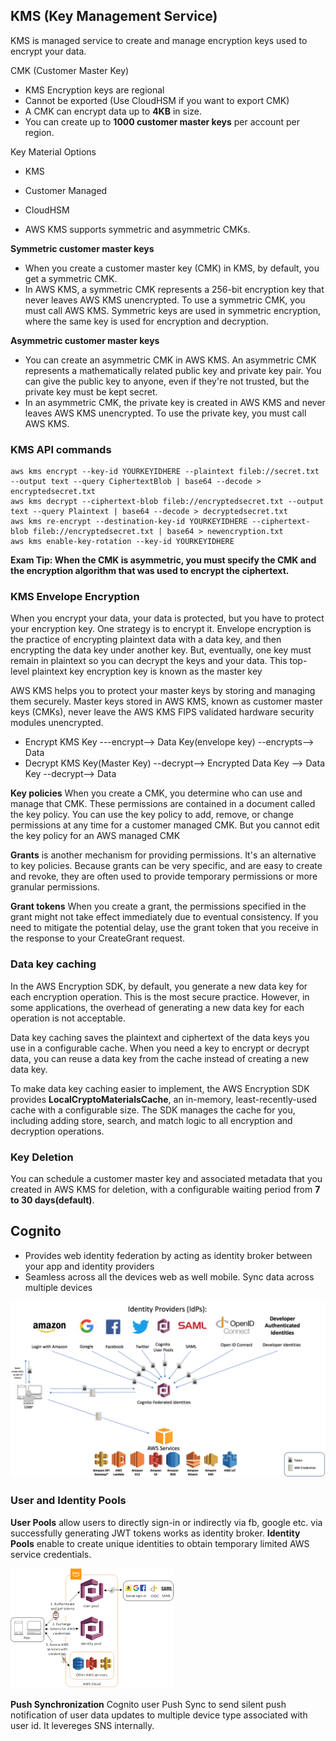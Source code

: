 ## KMS (Key Management Service)

KMS is managed service to create and manage encryption keys used to encrypt your data.

CMK (Customer Master Key) 
- KMS Encryption keys are regional
- Cannot be exported (Use CloudHSM if you want to export CMK)
- A CMK can encrypt data up to __4KB__ in size.
- You can create up to __1000 customer master keys__ per account per region.

Key Material Options
 - KMS
 - Customer Managed
 - CloudHSM

- AWS KMS supports symmetric and asymmetric CMKs.

__Symmetric customer master keys__
- When you create a customer master key (CMK) in KMS, by default, you get a symmetric CMK.
- In AWS KMS, a symmetric CMK represents a 256-bit encryption key that never leaves AWS KMS unencrypted. To use a symmetric CMK, you must call AWS KMS. Symmetric keys are used in symmetric encryption, where the same key is used for encryption and decryption.

__Asymmetric customer master keys__
- You can create an asymmetric CMK in AWS KMS. An asymmetric CMK represents a mathematically related public key and private key pair. You can give the public key to anyone, even if they're not trusted, but the private key must be kept secret.
- In an asymmetric CMK, the private key is created in AWS KMS and never leaves AWS KMS unencrypted. To use the private key, you must call AWS KMS.


### KMS API commands

```
aws kms encrypt --key-id YOURKEYIDHERE --plaintext fileb://secret.txt --output text --query CiphertextBlob | base64 --decode > encryptedsecret.txt
aws kms decrypt --ciphertext-blob fileb://encryptedsecret.txt --output text --query Plaintext | base64 --decode > decryptedsecret.txt
aws kms re-encrypt --destination-key-id YOURKEYIDHERE --ciphertext-blob fileb://encryptedsecret.txt | base64 > newencryption.txt 
aws kms enable-key-rotation --key-id YOURKEYIDHERE
```
__Exam Tip: When the CMK is asymmetric, you must specify the CMK and the encryption algorithm that was used to encrypt the ciphertext.__

### KMS Envelope Encryption

When you encrypt your data, your data is protected, but you have to protect your encryption key. One strategy is to encrypt it. Envelope encryption is the practice of encrypting plaintext data with a data key, and then encrypting the data key under another key. But, eventually, one key must remain in plaintext so you can decrypt the keys and your data. This top-level plaintext key encryption key is known as the master key

AWS KMS helps you to protect your master keys by storing and managing them securely. Master keys stored in AWS KMS, known as customer master keys (CMKs), never leave the AWS KMS FIPS validated hardware security modules unencrypted.

- Encrypt
KMS Key ---encrypt--> Data Key(envelope key) --encrypts--> Data
- Decrypt
KMS Key(Master Key) --decrypt--> Encrypted Data Key --> Data Key --decrypt--> Data

__Key policies__ When you create a CMK, you determine who can use and manage that CMK. These permissions are contained in a document called the key policy. You can use the key policy to add, remove, or change permissions at any time for a customer managed CMK. But you cannot edit the key policy for an AWS managed CMK

__Grants__ is another mechanism for providing permissions. It's an alternative to key policies. Because grants can be very specific, and are easy to create and revoke, they are often used to provide temporary permissions or more granular permissions.

__Grant tokens__ When you create a grant, the permissions specified in the grant might not take effect immediately due to eventual consistency. If you need to mitigate the potential delay, use the grant token that you receive in the response to your CreateGrant request.

### Data key caching

In the AWS Encryption SDK, by default, you generate a new data key for each encryption operation. This is the most secure practice. However, in some applications, the overhead of generating a new data key for each operation is not acceptable.

Data key caching saves the plaintext and ciphertext of the data keys you use in a configurable cache. When you need a key to encrypt or decrypt data, you can reuse a data key from the cache instead of creating a new data key.

To make data key caching easier to implement, the AWS Encryption SDK provides __LocalCryptoMaterialsCache__, an in-memory, least-recently-used cache with a configurable size. The SDK manages the cache for you, including adding store, search, and match logic to all encryption and decryption operations.

### Key Deletion

You can schedule a customer master key and associated metadata that you created in AWS KMS for deletion, with a configurable waiting period from __7 to 30 days(default)__.

## Cognito

- Provides web identity federation by acting as identity broker between your app and identity providers
- Seamless across all the devices web as well mobile. Sync data across multiple devices

![Web Identity Federation](images/CognitoDiagram.png)

### User and Identity Pools

__User Pools__ allow users to directly sign-in or indirectly via fb, google etc. via successfully generating JWT tokens works as identity broker.
__Identity Pools__ enable to create unique identities to obtain temporary limited AWS service credentials.

![Coginito Pools](images/cognito-pools.png)

__Push Synchronization__ Cognito user Push Sync to send silent push notification of user data updates to multiple device type associated with user id. It levereges SNS internally.
